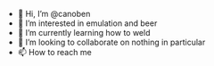 - 👋 Hi, I’m @canoben
- 👀 I’m interested in emulation and beer
- 🌱 I’m currently learning how to weld
- 💞️ I’m looking to collaborate on nothing in particular
- 📫 How to reach me

<!---
canoben/canoben is a ✨ special ✨ repository because its `README.md` (this file) appears on your GitHub profile.
You can click the Preview link to take a look at your changes.
--->
